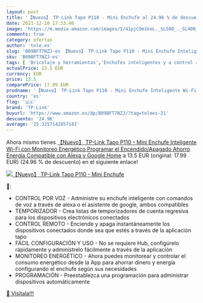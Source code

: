 ```yaml
---
layout: post
title: '【Nuevo】 TP-Link Tapo P110 - Mini Enchufe al 24.96 % de descuento'
date: 2021-12-10 17:33:40
image: 'https://m.media-amazon.com/images/I/41pjCOm1keL._SL500_._SL400_.jpg'
comments: true
category: ofertas
author: 'tole.es'
slug: 'B09BFT7NZJ-es 【Nuevo】 TP-Link Tapo P110 - Mini Enchufe Inteligente Wi-Fi...'
sku: 'B09BFT7NZJ-es'
tags: [ 'Bricolaje y herramientas','Enchufes inteligentes y a control remoto','Enchufes y accesorios','Instalación eléctrica','alexa','enchufe','google','home','inteligente','tp-link', ]
actualPrice: 13.5 EUR
currency: EUR
price: 13.5
comparePrice: 17.99 EUR
prodname: '【Nuevo】 TP-Link Tapo P110 - Mini Enchufe Inteligente Wi-Fi  con Monitoreo Energético  Programar el Encendido/Apagado  Ahorro Energía  Compatible con Alexa y Google Home'
country: 'es'
flag: '🇪🇸'
brand: 'TP-Link'
buyurl: 'https://www.amazon.es/dp/B09BFT7NZJ/?tag=tolees-21'
descuento: '24.96'
average: '15.3257142857143'
---
```


Ahora mismo tienes [【Nuevo】 TP-Link Tapo P110 - Mini Enchufe Inteligente Wi-Fi  con Monitoreo Energético  Programar el Encendido/Apagado  Ahorro Energía  Compatible con Alexa y Google Home](https://www.amazon.es/dp/B09BFT7NZJ/?tag=tolees-21) a 13.5 EUR (original: 17.99 EUR) (24.96 %  de descuento) en el siguiente enlace!

[![【Nuevo】 TP-Link Tapo P110 - Mini Enchufe](https://m.media-amazon.com/images/I/41pjCOm1keL._SL500_._SL400_.jpg)](https://www.amazon.es/dp/B09BFT7NZJ/?tag=tolees-21)

🔎:

- CONTROL POR VOZ - Administre su enchufe inteligente con comandos de voz a través de alexa o el asistente de google, ambos compatibles
- TEMPORIZADOR - Crea listas de temporizadores de cuenta regresiva para los dispositivos electrónicos conectados
- CONTROL REMOTO - Enciende y apaga instantáneamente los dispositivos conectados donde sea que estés a través de la aplicación tapo
- FÁCIL CONFIGURACIÓN Y USO - No se requiere Hub, configúrelo rápidamente y adminístrelo fácilmente a través de la aplicación
- MONITOREO ENERGÉTICO - Ahora puedes monitorear y controlar el consumo energético desde la App para ahorrar dinero y energía configurando el enchufe según sus necesidades
- PROGRAMACIÓN - Preestablezca una programación para administrar dispositivos automáticamente

[🛒 Visítala!!!](https://www.amazon.es/dp/B09BFT7NZJ/?tag=tolees-21)
